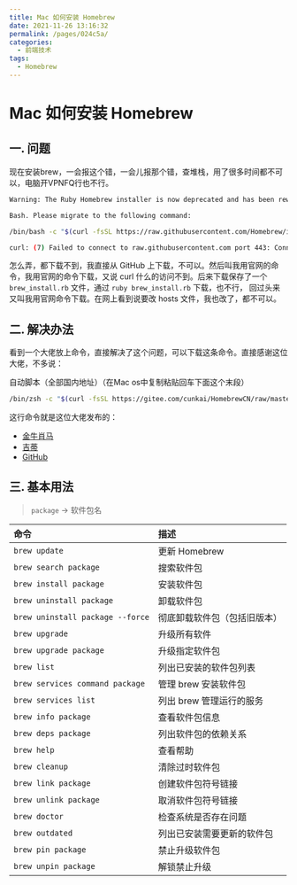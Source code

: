 ```yaml
---
title: Mac 如何安装 Homebrew
date: 2021-11-26 13:16:32
permalink: /pages/024c5a/
categories:
  - 前端技术
tags:
  - Homebrew
---
```


# Mac 如何安装 Homebrew

## 一. 问题

现在安装brew，一会报这个错，一会儿报那个错，查堆栈，用了很多时间都不可以，电脑开VPNFQ行也不行。

```bash
Warning: The Ruby Homebrew installer is now deprecated and has been rewritten in

Bash. Please migrate to the following command:

/bin/bash -c "$(curl -fsSL https://raw.githubusercontent.com/Homebrew/install/master/install.sh)"

curl: (7) Failed to connect to raw.githubusercontent.com port 443: Connection refused
```

怎么弄，都下载不到，我直接从 GitHub 上下载，不可以。然后叫我用官网的命令，我用官网的命令下载，又说 curl 什么的访问不到。后来下载保存了一个 `brew_install.rb` 文件，通过 `ruby brew_install.rb` 下载，也不行，
回过头来又叫我用官网命令下载。在网上看到说要改 hosts 文件，我也改了，都不可以。

## 二. 解决办法

看到一个大佬放上命令，直接解决了这个问题，可以下载这条命令。直接感谢这位大佬，不多说：

自动脚本（全部国内地址）（在Mac os中复制粘贴回车下面这个末段）

```bash
/bin/zsh -c "$(curl -fsSL https://gitee.com/cunkai/HomebrewCN/raw/master/Homebrew.sh)"
```

[comment]: <> (下面是下载时的效果：)

[comment]: <> (![homebrew_05-11_01]&#40;https://cdn.staticaly.com/gh/oliver556/image-hosting@master/20220511/homebrew_05-11_01.38xnblmvffa0.webp&#41;)

这行命令就是这位大佬发布的：

- [金牛肖马](https://zhuanlan.zhihu.com/p/111014448)
- [吉蒂](https://gitee.com/cunkai/HomebrewCN)
- [GitHub](https://github.com/cunkai/HomebrewCN)

## 三. 基本用法

> `package` → 软件包名

[comment]: <> (| **1. 安装卸载软件相关** |              |)
[comment]: <> (| 2. 更新软件相关 |              |)

| 命令          | 描述          |
| :------------ | :----------- |
| `brew update` | 更新 Homebrew |
| `brew search package` | 搜索软件包 |
| `brew install package ` | 安装软件包 |
| `brew uninstall package` | 卸载软件包 |
| `brew uninstall package --force` | 彻底卸载软件包（包括旧版本） |
| `brew upgrade` | 升级所有软件 |
| `brew upgrade package` | 升级指定软件包 |
| `brew list` | 列出已安装的软件包列表 |
| `brew services command package` | 管理 brew 安装软件包 |
| `brew services list` | 列出 brew 管理运行的服务 |
| `brew info package` | 查看软件包信息 |
| `brew deps package` | 列出软件包的依赖关系 |
| `brew help` | 查看帮助 |
| `brew cleanup` | 清除过时软件包 |
| `brew link package` | 创建软件包符号链接 |
| `brew unlink package` | 取消软件包符号链接 |
| `brew doctor` | 检查系统是否存在问题 |
| `brew outdated` | 列出已安装需要更新的软件包 |
| `brew pin package` | 禁止升级软件包 |
| `brew unpin package` | 解锁禁止升级 |
